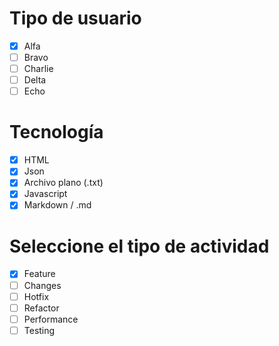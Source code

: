 # Tipo de usuario
- [x] Alfa
- [ ] Bravo 
- [ ] Charlie
- [ ] Delta
- [ ] Echo

# Tecnología
- [x] HTML
- [x] Json
- [x] Archivo plano (.txt)
- [x] Javascript
- [x] Markdown / .md

# Seleccione el tipo de actividad
- [x] Feature
- [ ] Changes
- [ ] Hotfix
- [ ] Refactor
- [ ] Performance
- [ ] Testing
